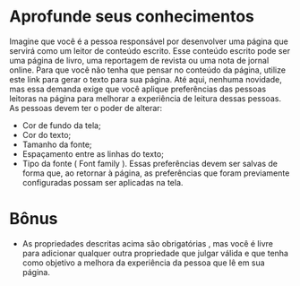# Aprofunde seus conhecimentos

Imagine que você é a pessoa responsável por desenvolver uma página que servirá como um leitor de conteúdo escrito.
Esse conteúdo escrito pode ser uma página de livro, uma reportagem de revista ou uma nota de jornal online. Para que você não tenha que pensar no conteúdo da página, utilize este link para gerar o texto para sua página.
Até aqui, nenhuma novidade, mas essa demanda exige que você aplique preferências das pessoas leitoras na página para melhorar a experiência de leitura dessas pessoas.
As pessoas devem ter o poder de alterar:
  * Cor de fundo da tela;
  * Cor do texto;
  * Tamanho da fonte;
  * Espaçamento entre as linhas do texto;
  * Tipo da fonte ( Font family ).
Essas preferências devem ser salvas de forma que, ao retornar à página, as preferências que foram previamente configuradas possam ser aplicadas na tela.

# Bônus

  * As propriedades descritas acima são obrigatórias , mas você é livre para adicionar qualquer outra propriedade que julgar válida e que tenha como objetivo a melhora da experiência da pessoa que lê em sua página.
